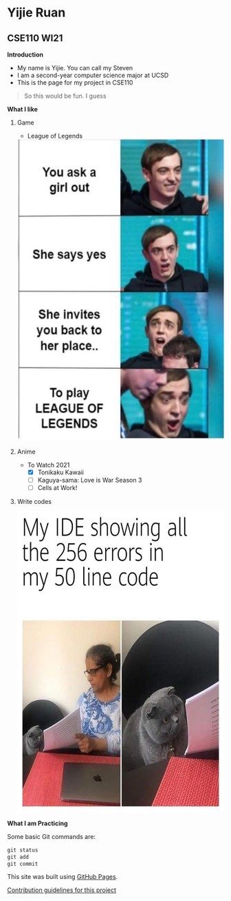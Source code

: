 # Yijie Ruan

## CSE110 WI21

**Introduction**

* My name is Yijie. You can call my Steven
* I am a second-year computer science major at UCSD
* This is the page for my project in CSE110
>So this would be fun. I guess

**What I like**

1. Game
   - League of Legends
   
   <img src ="d24336164ae9e2e046f363d7a526fb3.png" width = "500" height = "700">
  
2. Anime
   - To Watch 2021
     - [x] Tonikaku Kawaii
     - [ ] Kaguya-sama: Love is War Season 3
     - [ ] Cells at Work! 
3. Write codes

   <img src ="b33a3116e028ca8cd33e0341f044cc8.png" width = "500" height = "700">

**What I am Practicing**

Some basic Git commands are:
```
git status
git add
git commit
```

This site was built using [GitHub Pages](https://pages.github.com/).

[Contribution guidelines for this project](read-me/README.md)
